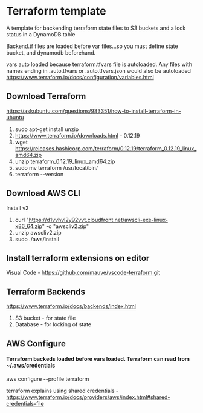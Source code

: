 
# Terraform template

A template for backending terraform state files to S3 buckets and a lock status in a DynamoDB table

Backend.tf files are loaded before var files...so you must define state bucket, and dynamodb beforehand. 

vars auto loaded because terraform.tfvars file is autoloaded. Any files with names ending in .auto.tfvars or .auto.tfvars.json would also be autoloaded
https://www.terraform.io/docs/configuration/variables.html 

## Download Terraform
https://askubuntu.com/questions/983351/how-to-install-terraform-in-ubuntu

1. sudo apt-get install unzip
1. https://www.terraform.io/downloads.html - 0.12.19
1. wget https://releases.hashicorp.com/terraform/0.12.19/terraform_0.12.19_linux_amd64.zip
1. unzip terraform_0.12.19_linux_amd64.zip
1. sudo mv terraform /usr/local/bin/
1. terraform --version

## Download AWS CLI
Install v2

1. curl "https://d1vvhvl2y92vvt.cloudfront.net/awscli-exe-linux-x86_64.zip" -o "awscliv2.zip"
1. unzip awscliv2.zip
1. sudo ./aws/install

## Install terraform extensions on editor
Visual Code - https://github.com/mauve/vscode-terraform.git

## Terraform Backends
https://www.terraform.io/docs/backends/index.html

1. S3 bucket - for state file
1. Database - for locking of state

## AWS Configure
#### Terraform backeds loaded before vars loaded. Terraform can read from ~/.aws/credentials
aws configure --profile terraform

terraform explains using shared credentials - https://www.terraform.io/docs/providers/aws/index.html#shared-credentials-file
